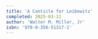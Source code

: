 ```yaml
---
title: 'A Canticle for Leibowitz'
completed: 2025-03-11
author: 'Walter M. Miller, Jr'
isbn: '978-0-356-51317-1'
---
```

